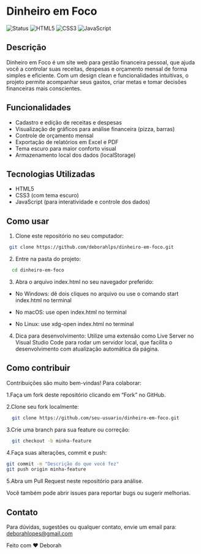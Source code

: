 # Dinheiro em Foco

![Status](https://img.shields.io/badge/status-em%20desenvolvimento-yellow)
![HTML5](https://img.shields.io/badge/HTML5-E34F26?logo=html5&logoColor=white)
![CSS3](https://img.shields.io/badge/CSS3-1572B6?logo=css3&logoColor=white)
![JavaScript](https://img.shields.io/badge/JavaScript-F7DF1E?logo=javascript&logoColor=black)

## Descrição

Dinheiro em Foco é um site web para gestão financeira pessoal, que ajuda você a controlar suas receitas, despesas e orçamento mensal de forma simples e eficiente. Com um design clean e funcionalidades intuitivas, o projeto permite acompanhar seus gastos, criar metas e tomar decisões financeiras mais conscientes.

## Funcionalidades

- Cadastro e edição de receitas e despesas  
- Visualização de gráficos para análise financeira (pizza, barras)  
- Controle de orçamento mensal  
- Exportação de relatórios em Excel e PDF  
- Tema escuro para maior conforto visual  
- Armazenamento local dos dados (localStorage)  

## Tecnologias Utilizadas

- HTML5  
- CSS3 (com tema escuro)  
- JavaScript (para interatividade e controle dos dados)  

## Como usar

1. Clone este repositório no seu computador:
 ```bash
  git clone https://github.com/deborahlps/dinheiro-em-foco.git
 ````
2. Entre na pasta do projeto:
 ```bash
   cd dinheiro-em-foco
````
3. Abra o arquivo index.html no seu navegador preferido:

 - No Windows: dê dois cliques no arquivo ou use o comando start index.html no terminal
   
 - No macOS: use open index.html no terminal
   
 - No Linux: use xdg-open index.html no terminal

4. Dica para desenvolvimento:
Utilize uma extensão como Live Server no Visual Studio Code para rodar um servidor local, que facilita o desenvolvimento com atualização automática da página.

## Como contribuir
Contribuições são muito bem-vindas! Para colaborar:

   1.Faça um fork deste repositório clicando em “Fork” no GitHub.

   2.Clone seu fork localmente:
 ```bash
   git clone https://github.com/seu-usuario/dinheiro-em-foco.git
````
  3.Crie uma branch para sua feature ou correção:
 ```bash
   git checkout -b minha-feature
````
  4.Faça suas alterações, commit e push:
 ```bash
git commit -m "Descrição do que você fez"
git push origin minha-feature
````
  5.Abra um Pull Request neste repositório para análise.

Você também pode abrir issues para reportar bugs ou sugerir melhorias.

## Contato

Para dúvidas, sugestões ou qualquer contato, envie um email para:
deborahlopes@gmail.com


Feito com ❤️ Deborah

